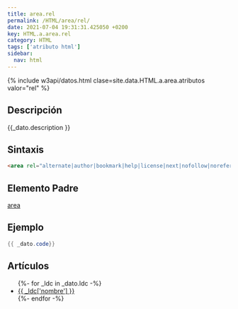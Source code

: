 ```yaml
---
title: area.rel
permalink: /HTML/area/rel/
date: 2021-07-04 19:31:31.425050 +0200
key: HTML.a.area.rel
category: HTML
tags: ['atributo html']
sidebar: 
  nav: html
---
```


{% include w3api/datos.html clase=site.data.HTML.a.area.atributos valor="rel" %}

## Descripción
{{_dato.description }}

## Sintaxis
~~~html
<area rel="alternate|author|bookmark|help|license|next|nofollow|noreferrer|prefetch|prev|search|tag" />
~~~

## Elemento Padre
[area](/HTML/area/)

## Ejemplo
~~~java
{{ _dato.code}}
~~~

## Artículos
<ul>
{%- for _ldc in _dato.ldc -%}
   <li>
       <a href="{{_ldc['url'] }}">{{ _ldc['nombre'] }}</a>
   </li>
{%- endfor -%}
</ul>
